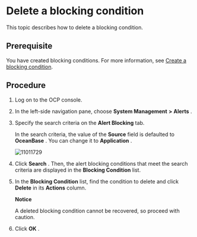 Delete a blocking condition 
================================================

This topic describes how to delete a blocking condition. 

Prerequisite 
---------------------------------

You have created blocking conditions. For more information, see [Create a blocking condition](../9.use-alert-management/14.new-shielding-conditions.md).

Procedure 
------------------------------

1. Log on to the OCP console.

   

2. In the left-side navigation pane, choose **System Management** **\>** **Alerts** .

   

3. Specify the search criteria on the **Alert Blocking** tab. 

   In the search criteria, the value of the **Source** field is defaulted to **OceanBase** . You can change it to **Application** .

   ![11011729](https://help-static-aliyun-doc.aliyuncs.com/assets/img/en-US/3414306461/p346426.png)
   

4. Click **Search** . Then, the alert blocking conditions that meet the search criteria are displayed in the **Blocking Condition** list.

   

5. In the **Blocking Condition** list, find the condition to delete and click **Delete** in its **Actions** column. 

   **Notice**

   

   A deleted blocking condition cannot be recovered, so proceed with caution.
   

6. Click **OK** .

   



